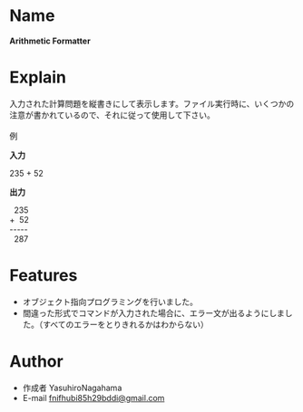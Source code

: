 # Name

**Arithmetic Formatter**

# Explain

入力された計算問題を縦書きにして表示します。ファイル実行時に、いくつかの注意が書かれているので、それに従って使用して下さい。
<br><br>例

**入力**

235 \+ 52

**出力**

&nbsp;&nbsp;235  
\+&nbsp;&nbsp;52  
\-----  
&nbsp;&nbsp;287

# Features

* オブジェクト指向プログラミングを行いました。
* 間違った形式でコマンドが入力された場合に、エラー文が出るようにしました。（すべてのエラーをとりきれるかはわからない）

# Author

* 作成者 YasuhiroNagahama
* E-mail fnifhubi85h29bddi@gmail.com
